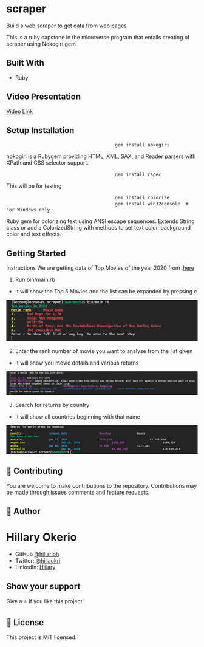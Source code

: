 # scraper

Build a web scraper to get data from web pages

This is a ruby capstone in the microverse program that entails creating of scraper using Nokogiri gem

## Built With

- Ruby

## Video Presentation

[Video Link](https://www.loom.com/share/0130c6eef4aa43c7a438967338d12e4d)

## Setup Installation

                                            gem install nokogiri

nokogiri is a Rubygem providing HTML, XML, SAX, and Reader parsers with XPath and CSS selector support.

                                            gem install rspec

This will be for testing

                                            gem install colorize
                                            gem install win32console  # For Windows only

Ruby gem for colorizing text using ANSI escape sequences. Extends String class or add a ColorizedString with methods to set text color, background color and text effects.

## Getting Started

Instructions
We are getting data of Top Movies of the year 2020 from .[here](https://www.boxofficemojo.com/year/world/2020/?ref_=bo_hm_yrww)
1. Run bin/main.rb
- It will show the Top 5 Movies and the list can be expanded by pressing c

![intro](./intro1.png)

2. Enter the rank number of movie you want to analyse from the list given
- It will show you movie details and various returns

![movie](./movie1.png)

3. Search for returns by country
- It will show all countries beginning with that name

![search](./search1.png)


## 🤝 Contributing

You are welcome to make contributions to the repository. Contributions may be made through issues comments and feature requests.

## 👤 Author

# Hillary Okerio

- GitHub [@hillarioh](https://github.com/hillarioh/)
- Twitter: [@hillaokri](https://twitter.com/hillaokri)
- LinkedIn: [Hillary](https://www.linkedin.com/in/hillaryokerio/)

## Show your support

Give a ⭐️ if you like this project!

## 📝 License

This project is MiT licensed.

